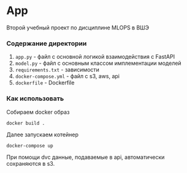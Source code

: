 # App
Второй учебный проект по дисциплине MLOPS в ВШЭ

### Содержание директории
1. `app.py` - файл с основной логикой взаимодействия с FastAPI
2. `model.py` - файл с основным классом имплементации моделей
3. `requirements.txt` - зависимости
4. `docker-compose.yml` - файл с s3, aws, api
5. `dockerfile` - Dockerfile

### Как использовать
Собираем docker образ
```
docker build .
```
Далее запускаем котейнер
```
docker-compose up
```
При помощи dvc данные, подаваемые в api, автоматически сохраняются в s3.
